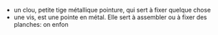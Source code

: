 - un clou, petite tige métallique pointure, qui sert à fixer quelque chose
- une vis, est une pointe en métal. Elle sert à assembler ou à fixer des planches: on enfon